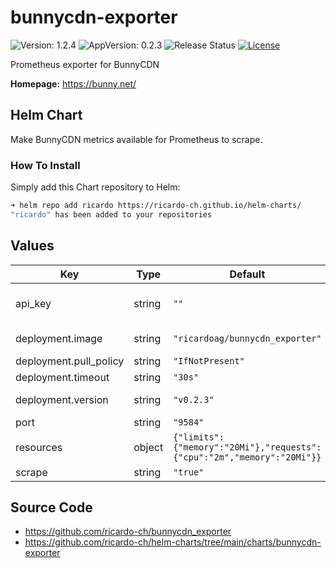 # bunnycdn-exporter

![Version: 1.2.4](https://img.shields.io/badge/Version-1.2.4-informational?style=flat-square) ![AppVersion: 0.2.3](https://img.shields.io/badge/AppVersion-0.2.3-informational?style=flat-square) ![Release Status](https://github.com/ricardo-ch/helm-charts/workflows/Release%20Charts/badge.svg) [![License](https://img.shields.io/github/license/ricardo-ch/helm-charts)](https://github.com/ricardo-ch/helm-charts/blob/main/LICENSE)

Prometheus exporter for BunnyCDN

**Homepage:** <https://bunny.net/>

## Helm Chart

Make BunnyCDN metrics available for Prometheus to scrape.

### How To Install

Simply add this Chart repository to Helm:

```sh
➜ helm repo add ricardo https://ricardo-ch.github.io/helm-charts/
"ricardo" has been added to your repositories
```

## Values

| Key | Type | Default | Description |
|-----|------|---------|-------------|
| api_key | string | `""` | The BunnyCDN API Key, see https://support.bunny.net/hc/en-us/articles/360012168840 |
| deployment.image | string | `"ricardoag/bunnycdn_exporter"` | BunnyCDN Exporter Container Image |
| deployment.pull_policy | string | `"IfNotPresent"` | Pull Policy |
| deployment.timeout | string | `"30s"` |  |
| deployment.version | string | `"v0.2.3"` | BunnyCDN Exporter Image Version |
| port | string | `"9584"` | Scrape port |
| resources | object | `{"limits":{"memory":"20Mi"},"requests":{"cpu":"2m","memory":"20Mi"}}` | Kubernetes resource limits |
| scrape | string | `"true"` | Scraping enabled? |

## Source Code

* <https://github.com/ricardo-ch/bunnycdn_exporter>
* <https://github.com/ricardo-ch/helm-charts/tree/main/charts/bunnycdn-exporter>
